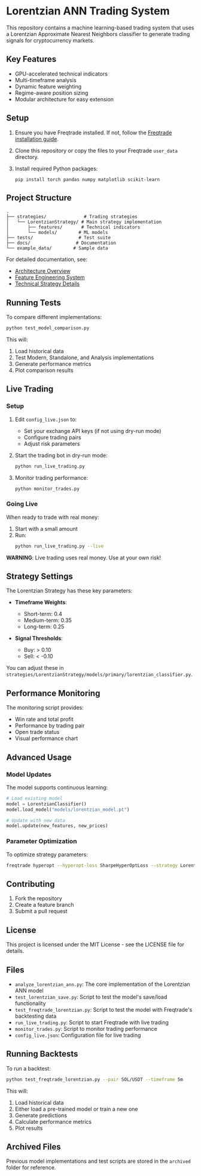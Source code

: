 # Lorentzian ANN Trading System

This repository contains a machine learning-based trading system that uses a Lorentzian Approximate Nearest Neighbors classifier to generate trading signals for cryptocurrency markets.

## Key Features

- GPU-accelerated technical indicators
- Multi-timeframe analysis
- Dynamic feature weighting
- Regime-aware position sizing
- Modular architecture for easy extension

## Setup

1. Ensure you have Freqtrade installed. If not, follow the [Freqtrade installation guide](https://www.freqtrade.io/en/stable/installation/).

2. Clone this repository or copy the files to your Freqtrade `user_data` directory.

3. Install required Python packages:
   ```
   pip install torch pandas numpy matplotlib scikit-learn
   ```

## Project Structure

```
.
├── strategies/              # Trading strategies
│   └── LorentzianStrategy/ # Main strategy implementation
│       ├── features/       # Technical indicators
│       └── models/        # ML models
├── tests/                 # Test suite
├── docs/                 # Documentation
└── example_data/        # Sample data
```

For detailed documentation, see:
- [Architecture Overview](docs/ARCHITECTURE.md)
- [Feature Engineering System](docs/FEATURES.md)
- [Technical Strategy Details](docs/TECHNICAL_STRATEGY.md)

## Running Tests

To compare different implementations:

```bash
python test_model_comparison.py
```

This will:
1. Load historical data
2. Test Modern, Standalone, and Analysis implementations
3. Generate performance metrics
4. Plot comparison results

## Live Trading

### Setup

1. Edit `config_live.json` to:
   - Set your exchange API keys (if not using dry-run mode)
   - Configure trading pairs
   - Adjust risk parameters

2. Start the trading bot in dry-run mode:
   ```bash
   python run_live_trading.py
   ```

3. Monitor trading performance:
   ```bash
   python monitor_trades.py
   ```

### Going Live

When ready to trade with real money:

1. Start with a small amount
2. Run:
   ```bash
   python run_live_trading.py --live
   ```

**WARNING**: Live trading uses real money. Use at your own risk!

## Strategy Settings

The Lorentzian Strategy has these key parameters:

- **Timeframe Weights**:
  - Short-term: 0.4
  - Medium-term: 0.35
  - Long-term: 0.25

- **Signal Thresholds**:
  - Buy: > 0.10
  - Sell: < -0.10

You can adjust these in `strategies/LorentzianStrategy/models/primary/lorentzian_classifier.py`.

## Performance Monitoring

The monitoring script provides:
- Win rate and total profit
- Performance by trading pair
- Open trade status
- Visual performance chart

## Advanced Usage

### Model Updates

The model supports continuous learning:

```python
# Load existing model
model = LorentzianClassifier()
model.load_model("models/lorentzian_model.pt")

# Update with new data
model.update(new_features, new_prices)
```

### Parameter Optimization

To optimize strategy parameters:

```bash
freqtrade hyperopt --hyperopt-loss SharpeHyperOptLoss --strategy LorentzianStrategy
```

## Contributing

1. Fork the repository
2. Create a feature branch
3. Submit a pull request

## License

This project is licensed under the MIT License - see the LICENSE file for details.

## Files

- `analyze_lorentzian_ann.py`: The core implementation of the Lorentzian ANN model
- `test_lorentzian_save.py`: Script to test the model's save/load functionality
- `test_freqtrade_lorentzian.py`: Script to test the model with Freqtrade's backtesting data
- `run_live_trading.py`: Script to start Freqtrade with live trading
- `monitor_trades.py`: Script to monitor trading performance
- `config_live.json`: Configuration file for live trading

## Running Backtests

To run a backtest:

```bash
python test_freqtrade_lorentzian.py --pair SOL/USDT --timeframe 5m
```

This will:
1. Load historical data
2. Either load a pre-trained model or train a new one
3. Generate predictions
4. Calculate performance metrics
5. Plot results

## Archived Files

Previous model implementations and test scripts are stored in the `archived` folder for reference. 